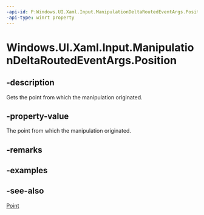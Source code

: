 ```yaml
---
-api-id: P:Windows.UI.Xaml.Input.ManipulationDeltaRoutedEventArgs.Position
-api-type: winrt property
---
```


<!-- Property syntax
public Windows.Foundation.Point Position { get; }
-->

# Windows.UI.Xaml.Input.ManipulationDeltaRoutedEventArgs.Position

## -description
Gets the point from which the manipulation originated.



## -property-value
The point from which the manipulation originated.

## -remarks

## -examples

## -see-also
[Point](../windows.foundation/point.md)
